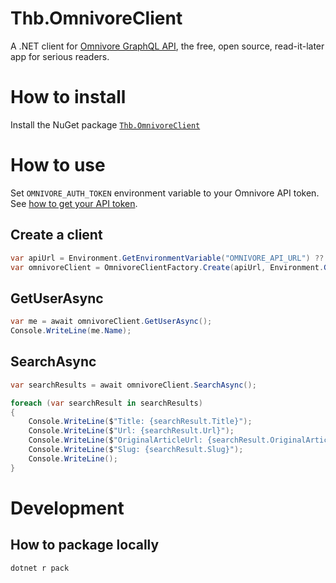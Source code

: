 # Thb.OmnivoreClient

A .NET client for [Omnivore GraphQL API](https://omnivore.app/), the free, open source, read-it-later app for serious
readers.

# How to install

Install the NuGet package [`Thb.OmnivoreClient`](https://www.nuget.org/packages/Thb.OmnivoreClient/)

# How to use

Set `OMNIVORE_AUTH_TOKEN` environment variable to your Omnivore API token.
See [how to get your API token](https://docs.omnivore.app/integrations/api.html#getting-an-api-token).

## Create a client

```csharp
var apiUrl = Environment.GetEnvironmentVariable("OMNIVORE_API_URL") ?? "https://api-prod.omnivore.app/api/graphql";
var omnivoreClient = OmnivoreClientFactory.Create(apiUrl, Environment.GetEnvironmentVariable("OMNIVORE_AUTH_TOKEN"));
```

## GetUserAsync

```csharp
var me = await omnivoreClient.GetUserAsync();
Console.WriteLine(me.Name);
```

## SearchAsync

```csharp
var searchResults = await omnivoreClient.SearchAsync();

foreach (var searchResult in searchResults)
{
    Console.WriteLine($"Title: {searchResult.Title}");
    Console.WriteLine($"Url: {searchResult.Url}");
    Console.WriteLine($"OriginalArticleUrl: {searchResult.OriginalArticleUrl}");
    Console.WriteLine($"Slug: {searchResult.Slug}");
    Console.WriteLine();
}
```

# Development

## How to package locally

```bash
dotnet r pack
```